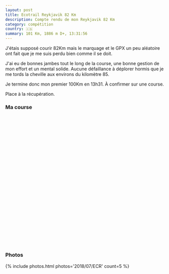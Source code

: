 ```yaml
---
layout: post
title: Ecotrail Reykjavik 82 Km
description: Compte rendu de mon Reykjavik 82 Km
category: compétition
country: 🇮🇸
summary: 101 Km, 1886 m D+, 13:31:56
---
```


J'étais supposé courir 82Km mais le marquage et le GPX un peu aléatoire ont fait
que je me suis perdu bien comme il se doit.

J'ai eu de bonnes jambes tout le long de la course, une bonne gestion de mon
effort et un mental solide. Aucune défaillance à déplorer hormis que je me tords
la cheville aux environs du kilomètre 85.

Je termine donc mon premier 100Km en 13h31. À confirmer sur une course.

Place à la récupération.

### Ma course

<iframe
  height='405'
  width='100%'
  frameborder='0'
  allowtransparency='true'
  scrolling='no'
  data-src='https://www.strava.com/activities/1685950333/embed/35e0011cd9a7ddf3f40b16d636a67a45eee7dad6'
  onload='lzld(this)'>
</iframe>

### Photos

{% include photos.html photos='2018/07/ECR' count=5 %}

<!--
vim:spell spelllang=fr
-->

